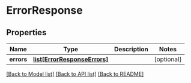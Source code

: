 # ErrorResponse

## Properties
Name | Type | Description | Notes
------------ | ------------- | ------------- | -------------
**errors** | [**list[ErrorResponseErrors]**](ErrorResponseErrors.md) |  | [optional] 

[[Back to Model list]](../README.md#documentation-for-models) [[Back to API list]](../README.md#documentation-for-api-endpoints) [[Back to README]](../README.md)

